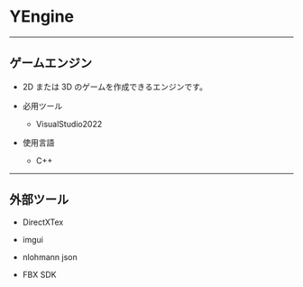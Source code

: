 # YEngine

-----

## ゲームエンジン

* 2D または 3D のゲームを作成できるエンジンです。

* 必用ツール

  * VisualStudio2022 

* 使用言語

  * C++

----- 

## 外部ツール

* DirectXTex

* imgui

* nlohmann json

* FBX SDK
